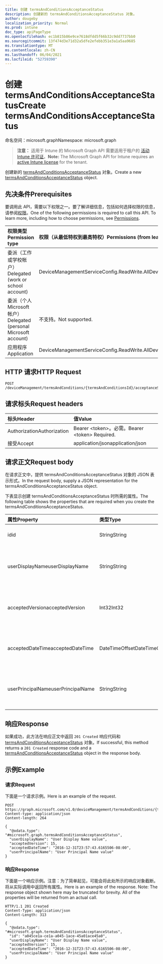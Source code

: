 ```yaml
---
title: 创建 termsAndConditionsAcceptanceStatus
description: 创建新的 termsAndConditionsAcceptanceStatus 对象。
author: dougeby
localization_priority: Normal
ms.prod: intune
doc_type: apiPageType
ms.openlocfilehash: ec1b815b86e9ce7618dfdd5f66b32c9dd7737bb0
ms.sourcegitcommit: 13f474d3e71d32a5dfe2efebb351e3a1a5aa9685
ms.translationtype: MT
ms.contentlocale: zh-CN
ms.lasthandoff: 06/04/2021
ms.locfileid: "52759390"
---
```

# <a name="create-termsandconditionsacceptancestatus"></a><span data-ttu-id="f7bba-103">创建 termsAndConditionsAcceptanceStatus</span><span class="sxs-lookup"><span data-stu-id="f7bba-103">Create termsAndConditionsAcceptanceStatus</span></span>

<span data-ttu-id="f7bba-104">命名空间：microsoft.graph</span><span class="sxs-lookup"><span data-stu-id="f7bba-104">Namespace: microsoft.graph</span></span>

> <span data-ttu-id="f7bba-105">**注意：** 适用于 Intune 的 Microsoft Graph API 需要适用于租户的 [活动 Intune 许可证](https://go.microsoft.com/fwlink/?linkid=839381)。</span><span class="sxs-lookup"><span data-stu-id="f7bba-105">**Note:** The Microsoft Graph API for Intune requires an [active Intune license](https://go.microsoft.com/fwlink/?linkid=839381) for the tenant.</span></span>

<span data-ttu-id="f7bba-106">创建新的 [termsAndConditionsAcceptanceStatus](../resources/intune-companyterms-termsandconditionsacceptancestatus.md) 对象。</span><span class="sxs-lookup"><span data-stu-id="f7bba-106">Create a new [termsAndConditionsAcceptanceStatus](../resources/intune-companyterms-termsandconditionsacceptancestatus.md) object.</span></span>

## <a name="prerequisites"></a><span data-ttu-id="f7bba-107">先决条件</span><span class="sxs-lookup"><span data-stu-id="f7bba-107">Prerequisites</span></span>
<span data-ttu-id="f7bba-p101">要调用此 API，需要以下权限之一。要了解详细信息，包括如何选择权限的信息，请参阅[权限](/graph/permissions-reference)。</span><span class="sxs-lookup"><span data-stu-id="f7bba-p101">One of the following permissions is required to call this API. To learn more, including how to choose permissions, see [Permissions](/graph/permissions-reference).</span></span>

|<span data-ttu-id="f7bba-110">权限类型</span><span class="sxs-lookup"><span data-stu-id="f7bba-110">Permission type</span></span>|<span data-ttu-id="f7bba-111">权限（从最低特权到最高特权）</span><span class="sxs-lookup"><span data-stu-id="f7bba-111">Permissions (from least to most privileged)</span></span>|
|:---|:---|
|<span data-ttu-id="f7bba-112">委派（工作或学校帐户）</span><span class="sxs-lookup"><span data-stu-id="f7bba-112">Delegated (work or school account)</span></span>|<span data-ttu-id="f7bba-113">DeviceManagementServiceConfig.ReadWrite.All</span><span class="sxs-lookup"><span data-stu-id="f7bba-113">DeviceManagementServiceConfig.ReadWrite.All</span></span>|
|<span data-ttu-id="f7bba-114">委派（个人 Microsoft 帐户）</span><span class="sxs-lookup"><span data-stu-id="f7bba-114">Delegated (personal Microsoft account)</span></span>|<span data-ttu-id="f7bba-115">不支持。</span><span class="sxs-lookup"><span data-stu-id="f7bba-115">Not supported.</span></span>|
|<span data-ttu-id="f7bba-116">应用程序</span><span class="sxs-lookup"><span data-stu-id="f7bba-116">Application</span></span>|<span data-ttu-id="f7bba-117">DeviceManagementServiceConfig.ReadWrite.All</span><span class="sxs-lookup"><span data-stu-id="f7bba-117">DeviceManagementServiceConfig.ReadWrite.All</span></span>|

## <a name="http-request"></a><span data-ttu-id="f7bba-118">HTTP 请求</span><span class="sxs-lookup"><span data-stu-id="f7bba-118">HTTP Request</span></span>
<!-- {
  "blockType": "ignored"
}
-->
``` http
POST /deviceManagement/termsAndConditions/{termsAndConditionsId}/acceptanceStatuses
```

## <a name="request-headers"></a><span data-ttu-id="f7bba-119">请求标头</span><span class="sxs-lookup"><span data-stu-id="f7bba-119">Request headers</span></span>
|<span data-ttu-id="f7bba-120">标头</span><span class="sxs-lookup"><span data-stu-id="f7bba-120">Header</span></span>|<span data-ttu-id="f7bba-121">值</span><span class="sxs-lookup"><span data-stu-id="f7bba-121">Value</span></span>|
|:---|:---|
|<span data-ttu-id="f7bba-122">Authorization</span><span class="sxs-lookup"><span data-stu-id="f7bba-122">Authorization</span></span>|<span data-ttu-id="f7bba-123">Bearer &lt;token&gt;。必需。</span><span class="sxs-lookup"><span data-stu-id="f7bba-123">Bearer &lt;token&gt; Required.</span></span>|
|<span data-ttu-id="f7bba-124">接受</span><span class="sxs-lookup"><span data-stu-id="f7bba-124">Accept</span></span>|<span data-ttu-id="f7bba-125">application/json</span><span class="sxs-lookup"><span data-stu-id="f7bba-125">application/json</span></span>|

## <a name="request-body"></a><span data-ttu-id="f7bba-126">请求正文</span><span class="sxs-lookup"><span data-stu-id="f7bba-126">Request body</span></span>
<span data-ttu-id="f7bba-127">在请求正文中，提供 termsAndConditionsAcceptanceStatus 对象的 JSON 表示形式。</span><span class="sxs-lookup"><span data-stu-id="f7bba-127">In the request body, supply a JSON representation for the termsAndConditionsAcceptanceStatus object.</span></span>

<span data-ttu-id="f7bba-128">下表显示创建 termsAndConditionsAcceptanceStatus 时所需的属性。</span><span class="sxs-lookup"><span data-stu-id="f7bba-128">The following table shows the properties that are required when you create the termsAndConditionsAcceptanceStatus.</span></span>

|<span data-ttu-id="f7bba-129">属性</span><span class="sxs-lookup"><span data-stu-id="f7bba-129">Property</span></span>|<span data-ttu-id="f7bba-130">类型</span><span class="sxs-lookup"><span data-stu-id="f7bba-130">Type</span></span>|<span data-ttu-id="f7bba-131">说明</span><span class="sxs-lookup"><span data-stu-id="f7bba-131">Description</span></span>|
|:---|:---|:---|
|<span data-ttu-id="f7bba-132">id</span><span class="sxs-lookup"><span data-stu-id="f7bba-132">id</span></span>|<span data-ttu-id="f7bba-133">String</span><span class="sxs-lookup"><span data-stu-id="f7bba-133">String</span></span>|<span data-ttu-id="f7bba-134">实体的唯一标识符。</span><span class="sxs-lookup"><span data-stu-id="f7bba-134">Unique identifier of the entity.</span></span>|
|<span data-ttu-id="f7bba-135">userDisplayName</span><span class="sxs-lookup"><span data-stu-id="f7bba-135">userDisplayName</span></span>|<span data-ttu-id="f7bba-136">String</span><span class="sxs-lookup"><span data-stu-id="f7bba-136">String</span></span>|<span data-ttu-id="f7bba-137">实体所表示的接受状态所属用户的显示名称。</span><span class="sxs-lookup"><span data-stu-id="f7bba-137">Display name of the user whose acceptance the entity represents.</span></span>|
|<span data-ttu-id="f7bba-138">acceptedVersion</span><span class="sxs-lookup"><span data-stu-id="f7bba-138">acceptedVersion</span></span>|<span data-ttu-id="f7bba-139">Int32</span><span class="sxs-lookup"><span data-stu-id="f7bba-139">Int32</span></span>|<span data-ttu-id="f7bba-140">用户所接受的最新 T&C 版本号。</span><span class="sxs-lookup"><span data-stu-id="f7bba-140">Most recent version number of the T&C accepted by the user.</span></span>|
|<span data-ttu-id="f7bba-141">acceptedDateTime</span><span class="sxs-lookup"><span data-stu-id="f7bba-141">acceptedDateTime</span></span>|<span data-ttu-id="f7bba-142">DateTimeOffset</span><span class="sxs-lookup"><span data-stu-id="f7bba-142">DateTimeOffset</span></span>|<span data-ttu-id="f7bba-143">用户上次接受条款时的日期/时间。</span><span class="sxs-lookup"><span data-stu-id="f7bba-143">DateTime when the terms were last accepted by the user.</span></span>|
|<span data-ttu-id="f7bba-144">userPrincipalName</span><span class="sxs-lookup"><span data-stu-id="f7bba-144">userPrincipalName</span></span>|<span data-ttu-id="f7bba-145">String</span><span class="sxs-lookup"><span data-stu-id="f7bba-145">String</span></span>|<span data-ttu-id="f7bba-146">接受术语的用户的 userPrincipalName。</span><span class="sxs-lookup"><span data-stu-id="f7bba-146">The userPrincipalName of the User that accepted the term.</span></span>|



## <a name="response"></a><span data-ttu-id="f7bba-147">响应</span><span class="sxs-lookup"><span data-stu-id="f7bba-147">Response</span></span>
<span data-ttu-id="f7bba-148">如果成功，此方法在响应正文中返回 `201 Created` 响应代码和 [termsAndConditionsAcceptanceStatus](../resources/intune-companyterms-termsandconditionsacceptancestatus.md) 对象。</span><span class="sxs-lookup"><span data-stu-id="f7bba-148">If successful, this method returns a `201 Created` response code and a [termsAndConditionsAcceptanceStatus](../resources/intune-companyterms-termsandconditionsacceptancestatus.md) object in the response body.</span></span>

## <a name="example"></a><span data-ttu-id="f7bba-149">示例</span><span class="sxs-lookup"><span data-stu-id="f7bba-149">Example</span></span>

### <a name="request"></a><span data-ttu-id="f7bba-150">请求</span><span class="sxs-lookup"><span data-stu-id="f7bba-150">Request</span></span>
<span data-ttu-id="f7bba-151">下面是一个请求示例。</span><span class="sxs-lookup"><span data-stu-id="f7bba-151">Here is an example of the request.</span></span>
``` http
POST https://graph.microsoft.com/v1.0/deviceManagement/termsAndConditions/{termsAndConditionsId}/acceptanceStatuses
Content-type: application/json
Content-length: 264

{
  "@odata.type": "#microsoft.graph.termsAndConditionsAcceptanceStatus",
  "userDisplayName": "User Display Name value",
  "acceptedVersion": 15,
  "acceptedDateTime": "2016-12-31T23:57:43.6165506-08:00",
  "userPrincipalName": "User Principal Name value"
}
```

### <a name="response"></a><span data-ttu-id="f7bba-152">响应</span><span class="sxs-lookup"><span data-stu-id="f7bba-152">Response</span></span>
<span data-ttu-id="f7bba-p102">下面是一个响应示例。注意：为了简单起见，可能会将此处所示的响应对象截断。将从实际调用中返回所有属性。</span><span class="sxs-lookup"><span data-stu-id="f7bba-p102">Here is an example of the response. Note: The response object shown here may be truncated for brevity. All of the properties will be returned from an actual call.</span></span>
``` http
HTTP/1.1 201 Created
Content-Type: application/json
Content-Length: 313

{
  "@odata.type": "#microsoft.graph.termsAndConditionsAcceptanceStatus",
  "id": "a045ce1a-ce1a-a045-1ace-45a01ace45a0",
  "userDisplayName": "User Display Name value",
  "acceptedVersion": 15,
  "acceptedDateTime": "2016-12-31T23:57:43.6165506-08:00",
  "userPrincipalName": "User Principal Name value"
}
```




